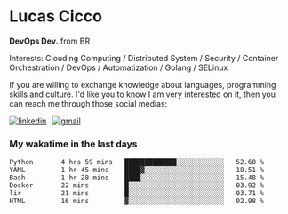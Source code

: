 # Lucas Cicco

**DevOps Dev.** from BR

Interests: Clouding Computing / Distributed System / Security / Container Orchestration / DevOps / Automatization / Golang / SELinux

If you are willing to exchange knowledge about languages, programming skills and culture. I'd like you to know I am very interested on it, then you can reach me through those social medias:

<div style="display: flex; align-items: center; gap: 10px;">
  <a href="https://www.linkedin.com/in/lucas-vitor-de-cicco" target="_blank">
    <img
      src="https://img.shields.io/badge/-LinkedIn-%230077B5?style=for-the-badge&logo=linkedin&logoColor=white"
      alt="linkedin"
      target="_blank" 
    />
  </a>
  <a href="mailto:lucasvitorx1@gmail.com">
      <img
        src="https://img.shields.io/badge/-Gmail-%23333?style=for-the-badge&logo=gmail&logoColor=white"
        alt="gmail"
        target="_blank"
      />
  </a>
</div>

### My wakatime in the last days

<!--START_SECTION:waka-->

```text
Python       4 hrs 59 mins   █████████████░░░░░░░░░░░░   52.60 %
YAML         1 hr 45 mins    ████▓░░░░░░░░░░░░░░░░░░░░   18.51 %
Bash         1 hr 28 mins    ████░░░░░░░░░░░░░░░░░░░░░   15.48 %
Docker       22 mins         █░░░░░░░░░░░░░░░░░░░░░░░░   03.92 %
lir          21 mins         █░░░░░░░░░░░░░░░░░░░░░░░░   03.71 %
HTML         16 mins         ▓░░░░░░░░░░░░░░░░░░░░░░░░   02.98 %
```

<!--END_SECTION:waka-->
